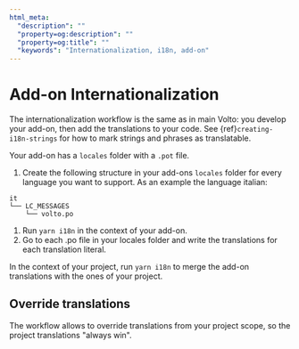 ```yaml
---
html_meta:
  "description": ""
  "property=og:description": ""
  "property=og:title": ""
  "keywords": "Internationalization, i18n, add-on"
---
```


# Add-on Internationalization

The internationalization workflow is the same as in main Volto: you develop your add-on, then add the translations to your code.
See {ref}`creating-i18n-strings` for how to mark strings and phrases as translatable.

Your add-on has a `locales` folder with a `.pot` file.

1. Create the following structure in your add-ons `locales` folder for every language you want to support. As an example the language italian:

```text
it
└── LC_MESSAGES
    └── volto.po
```

1. Run `yarn i18n` in the context of your add-on.
1. Go to each .po file in your locales folder and write the translations for each translation literal.

In the context of your project, run `yarn i18n` to merge the add-on translations with the ones of your project.


## Override translations

The workflow allows to override translations from your project scope, so the project translations "always win".
